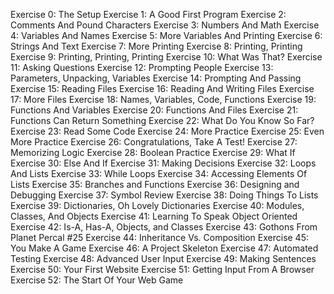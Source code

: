 
Exercise 0: The Setup
Exercise 1: A Good First Program
Exercise 2: Comments And Pound Characters
Exercise 3: Numbers And Math
Exercise 4: Variables And Names
Exercise 5: More Variables And Printing
Exercise 6: Strings And Text
Exercise 7: More Printing
Exercise 8: Printing, Printing
Exercise 9: Printing, Printing, Printing
Exercise 10: What Was That?
Exercise 11: Asking Questions
Exercise 12: Prompting People
Exercise 13: Parameters, Unpacking, Variables
Exercise 14: Prompting And Passing
Exercise 15: Reading Files
Exercise 16: Reading And Writing Files
Exercise 17: More Files
Exercise 18: Names, Variables, Code, Functions
Exercise 19: Functions And Variables
Exercise 20: Functions And Files
Exercise 21: Functions Can Return Something
Exercise 22: What Do You Know So Far?
Exercise 23: Read Some Code
Exercise 24: More Practice
Exercise 25: Even More Practice
Exercise 26: Congratulations, Take A Test!
Exercise 27: Memorizing Logic
Exercise 28: Boolean Practice
Exercise 29: What If
Exercise 30: Else And If
Exercise 31: Making Decisions
Exercise 32: Loops And Lists
Exercise 33: While Loops
Exercise 34: Accessing Elements Of Lists
Exercise 35: Branches and Functions
Exercise 36: Designing and Debugging
Exercise 37: Symbol Review
Exercise 38: Doing Things To Lists
Exercise 39: Dictionaries, Oh Lovely Dictionaries
Exercise 40: Modules, Classes, And Objects
Exercise 41: Learning To Speak Object Oriented
Exercise 42: Is-A, Has-A, Objects, and Classes
Exercise 43: Gothons From Planet Percal #25
Exercise 44: Inheritance Vs. Composition
Exercise 45: You Make A Game
Exercise 46: A Project Skeleton
Exercise 47: Automated Testing
Exercise 48: Advanced User Input
Exercise 49: Making Sentences
Exercise 50: Your First Website
Exercise 51: Getting Input From A Browser
Exercise 52: The Start Of Your Web Game
